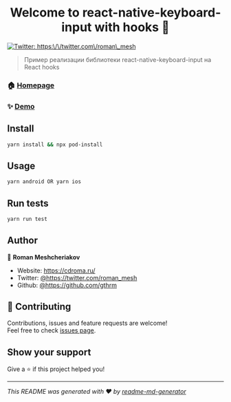 <h1 align="center">Welcome to react-native-keyboard-input with hooks 👋</h1>
<p>
  <a href="https://twitter.com/https:\/\/twitter.com\/roman\_mesh" target="_blank">
    <img alt="Twitter: https:\/\/twitter.com\/roman\_mesh" src="https://img.shields.io/twitter/follow/https:\/\/twitter.com\/roman\_mesh.svg?style=social" />
  </a>
</p>

> Пример реализации библиотеки react-native-keyboard-input на React hooks

### 🏠 [Homepage](https://github.com/gthrm/react-native-keyboard-input-with-hooks)

### ✨ [Demo](https://github.com/gthrm/react-native-keyboard-input-with-hooks)

## Install

```sh
yarn install && npx pod-install
```

## Usage

```sh
yarn android OR yarn ios
```

## Run tests

```sh
yarn run test
```

## Author

👤 **Roman Meshcheriakov**

* Website: https://cdroma.ru/
* Twitter: [@https:\/\/twitter.com\/roman\_mesh](https://twitter.com/https:\/\/twitter.com\/roman\_mesh)
* Github: [@https:\/\/github.com\/gthrm](https://github.com/https:\/\/github.com\/gthrm)

## 🤝 Contributing

Contributions, issues and feature requests are welcome!<br />Feel free to check [issues page](https://github.com/gthrm/react-native-keyboard-input-with-hooks/issues). 

## Show your support

Give a ⭐️ if this project helped you!

***
_This README was generated with ❤️ by [readme-md-generator](https://github.com/kefranabg/readme-md-generator)_